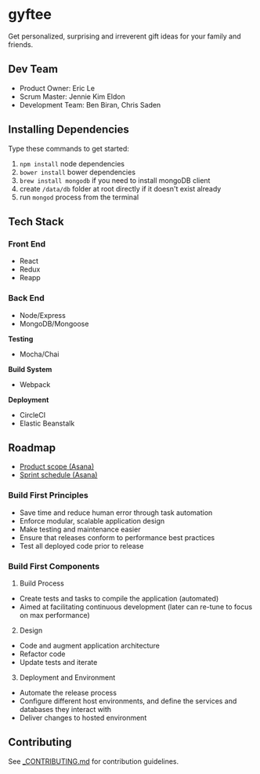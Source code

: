 # gyftee

Get personalized, surprising and irreverent gift ideas for your family and friends. 

## Dev Team 
- Product Owner: Eric Le
- Scrum Master: Jennie Kim Eldon
- Development Team: Ben Biran, Chris Saden

## Installing Dependencies

Type these commands to get started:

1. `npm install` node dependencies
2. `bower install` bower dependencies
3. `brew install mongodb` if you need to install mongoDB client
4. create `/data/db` folder at root directly if it doesn't exist already
5. run `mongod` process from the terminal

## Tech Stack

### Front End

- React 
- Redux
- Reapp 

### Back End 

- Node/Express
- MongoDB/Mongoose

**Testing**

- Mocha/Chai

**Build System**

- Webpack 

**Deployment**

- CircleCI
- Elastic Beanstalk

## Roadmap 
- [Product scope (Asana)](https://app.asana.com/0/46865547141591/list)
- [Sprint schedule (Asana)](https://app.asana.com/0/46865547141637/list)

### Build First Principles

- Save time and reduce human error through task automation 
- Enforce modular, scalable application design
- Make testing and maintenance easier
- Ensure that releases conform to performance best practices
- Test all deployed code prior to release

### Build First Components 

1. Build Process
  - Create tests and tasks to compile the application (automated)
  - Aimed at facilitating continuous development (later can re-tune to focus on max performance)
2. Design
  - Code and augment application architecture  
  - Refactor code
  - Update tests and iterate 
3. Deployment and Environment 
  - Automate the release process 
  - Configure different host environments, and define the services and databases they interact with
  - Deliver changes to hosted environment

## Contributing

See [_CONTRIBUTING.md](_CONTRIBUTING.md) for contribution guidelines.


